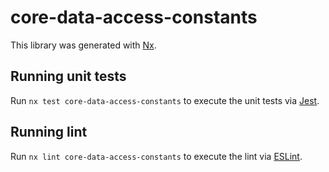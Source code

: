 # core-data-access-constants

This library was generated with [Nx](https://nx.dev).

## Running unit tests

Run `nx test core-data-access-constants` to execute the unit tests via [Jest](https://jestjs.io).

## Running lint

Run `nx lint core-data-access-constants` to execute the lint via [ESLint](https://eslint.org/).

